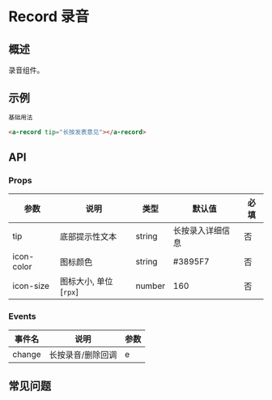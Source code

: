 # Record 录音

## 概述

录音组件。

## 示例

```html
基础用法

<a-record tip="长按发表意见"></a-record>
```

## API

### Props

| 参数       | 说明                  | 类型   | 默认值           | 必填 |
| ---------- | --------------------- | ------ | ---------------- | ---- |
| tip        | 底部提示性文本        | string | 长按录入详细信息 | 否   |
| icon-color | 图标颜色              | string | #3895F7          | 否   |
| icon-size  | 图标大小, 单位[`rpx`] | number | 160              | 否   |

### Events

| 事件名 | 说明              | 参数 |
| ------ | ----------------- | ---- |
| change | 长按录音/删除回调 | e    |

## 常见问题
